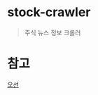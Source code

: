 # stock-crawler
> 주식 뉴스 정보 크롤러

# 참고
[오선](https://futuresnow.gitbook.io/newstoday/news/today/bloomberg)
